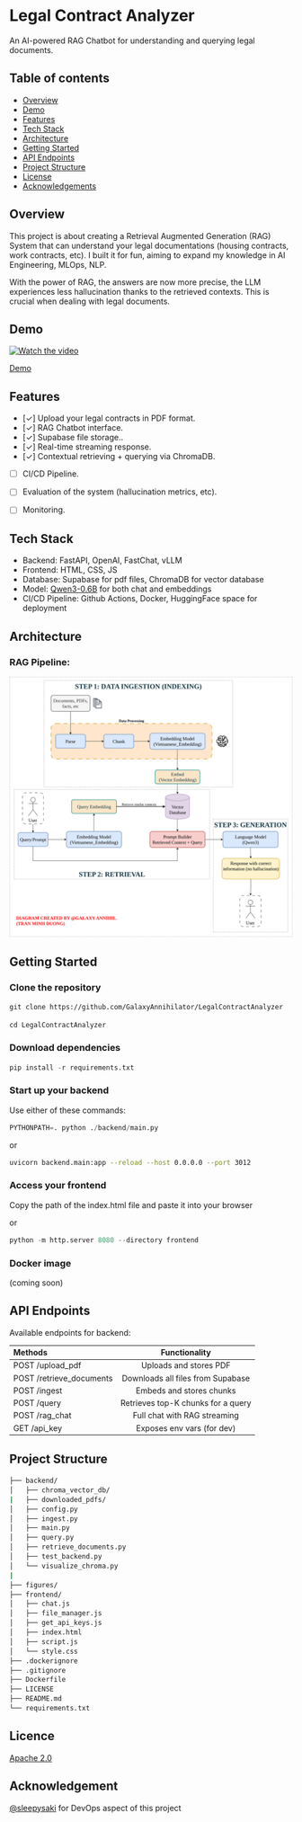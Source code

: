 # Legal Contract Analyzer
An AI-powered RAG Chatbot for understanding and querying legal documents.

## Table of contents
- [Overview](#overview)
- [Demo](#demo)
- [Features](#features)
- [Tech Stack](#tech-stack)
- [Architecture](#architecture)
- [Getting Started](#getting-started)
- [API Endpoints](#api-endpoints)
- [Project Structure](#project-structure)
- [License](#license)
- [Acknowledgements](#acknowledgements)

## Overview

This project is about creating a Retrieval Augmented Generation (RAG) System that can understand your legal documentations (housing contracts, work contracts, etc). I built it for fun, aiming to expand my knowledge in AI Engineering, MLOps, NLP.

With the power of RAG, the answers are now more precise, the LLM experiences less hallucination thanks to the retrieved contexts. This is crucial when dealing with legal documents.

## Demo

[![Watch the video](https://img.youtube.com/vi/kvJwAMWmvj0/maxresdefault.jpg)](https://youtu.be/kvJwAMWmvj0)

[Demo](https://youtu.be/kvJwAMWmvj0)

## Features

- [&check;] Upload your legal contracts in PDF format.
- [&check;] RAG Chatbot interface.
- [&check;] Supabase file storage..
- [&check;] Real-time streaming response.
- [&check;] Contextual retrieving + querying via ChromaDB.
- [ ] CI/CD Pipeline.
- [ ] Evaluation of the system (hallucination metrics, etc).
- [ ] Monitoring.


## Tech Stack

- Backend: FastAPI, OpenAI, FastChat, vLLM
- Frontend: HTML, CSS, JS
- Database: Supabase for pdf files, ChromaDB for vector database
- Model: [Qwen3-0.6B](https://huggingface.co/Qwen/Qwen3-0.6B) for both chat and embeddings
- CI/CD Pipeline: Github Actions, Docker, HuggingFace space for deployment

## Architecture

### RAG Pipeline:

![](./figures/RAG_pipeline.svg)

## Getting Started

### Clone the repository

```shell
git clone https://github.com/GalaxyAnnihilator/LegalContractAnalyzer

cd LegalContractAnalyzer
```

### Download dependencies

```python
pip install -r requirements.txt
```

### Start up your backend
Use either of these commands:

```python
PYTHONPATH=. python ./backend/main.py
```

or 

```bash
uvicorn backend.main:app --reload --host 0.0.0.0 --port 3012
```

### Access your frontend

Copy the path of the index.html file and paste it into your browser

or

```python
python -m http.server 8080 --directory frontend
```

### Docker image

(coming soon)

## API Endpoints

Available endpoints for backend:

|Methods|Functionality|
|:------|:----------:|
|POST /upload_pdf| Uploads and stores PDF |
|POST /retrieve_documents | Downloads all files from Supabase|
|POST /ingest             | Embeds and stores chunks
|POST /query              | Retrieves top-K chunks for a query
|POST /rag_chat           | Full chat with RAG streaming
GET  /api_key            | Exposes env vars (for dev)

## Project Structure
```bash
├── backend/
│   ├── chroma_vector_db/
|   ├── downloaded_pdfs/
│   ├── config.py
│   ├── ingest.py
│   ├── main.py
│   ├── query.py
│   ├── retrieve_documents.py
│   ├── test_backend.py
│   └── visualize_chroma.py
|
├── figures/
├── frontend/
│   ├── chat.js
│   ├── file_manager.js
│   ├── get_api_keys.js
│   ├── index.html
│   ├── script.js
│   └── style.css
├── .dockerignore
├── .gitignore
├── Dockerfile
├── LICENSE
├── README.md
└── requirements.txt
```

## Licence

[Apache 2.0](./LICENSE)

## Acknowledgement

[@sleepysaki](https://github.com/sleepysaki) for DevOps aspect of this project